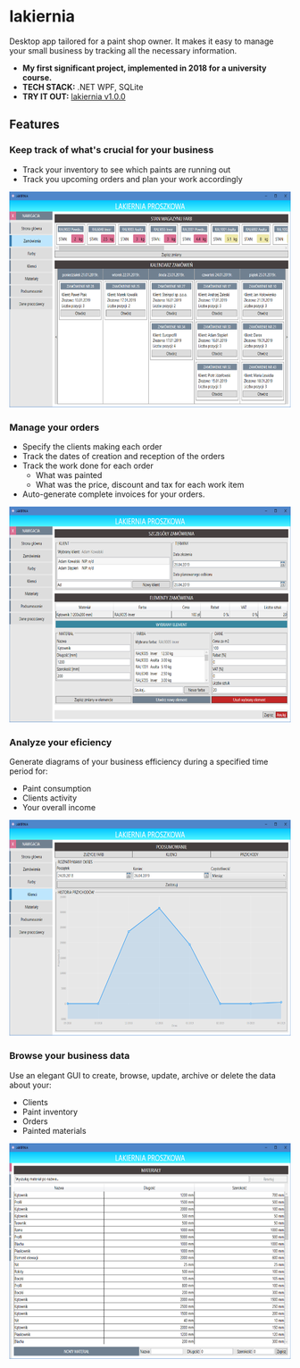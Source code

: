 # lakiernia
Desktop app tailored for a paint shop owner. It makes it easy to manage your small business by tracking all the necessary information.

- **My first significant project, implemented in 2018 for a university course.**
- **TECH STACK:** .NET WPF, SQLite
- **TRY IT OUT:** [lakiernia v1.0.0](https://github.com/bpawluk/lakiernia/releases/tag/v1.0.0)

## Features

### Keep track of what's crucial for your business

- Track your inventory to see which paints are running out
- Track you upcoming orders and plan your work accordingly

<img src="/lakiernia.PNG" height="386" width="655" >

### Manage your orders

- Specify the clients making each order
- Track the dates of creation and reception of the orders
- Track the work done for each order
  - What was painted 
  - What was the price, discount and tax for each work item
- Auto-generate complete invoices for your orders.

<img src="/lakiernia2.PNG" height="386" width="655" >

### Analyze your eficiency

Generate diagrams of your business efficiency during a specified time period for:
- Paint consumption
- Clients activity
- Your overall income

<img src="/lakiernia3.PNG" height="386" width="655" >

### Browse your business data

Use an elegant GUI to create, browse, update, archive or delete the data about your:
- Clients
- Paint inventory
- Orders
- Painted materials

<img src="/lakiernia4.PNG" height="386" width="655" >

